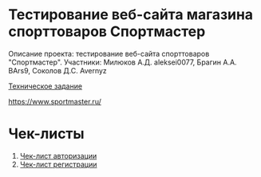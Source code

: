 # Тестирование веб-сайта магазина спорттоваров Спортмастер

Описание проекта: тестирование веб-сайта спорттоваров "Спортмастер".
Участники: Милюков А.Д. aleksei0077, Брагин А.А. BArs9, Соколов Д.С. Avernyz

[Техническое задание](Техническое_задание.md)

https://www.sportmaster.ru/


# Чек-листы
1. [Чек-лист авторизации](Чек-лист%20авторизации.md)
2. [Чек-лист регистрации](Чек-лист%20регистрации.md)

